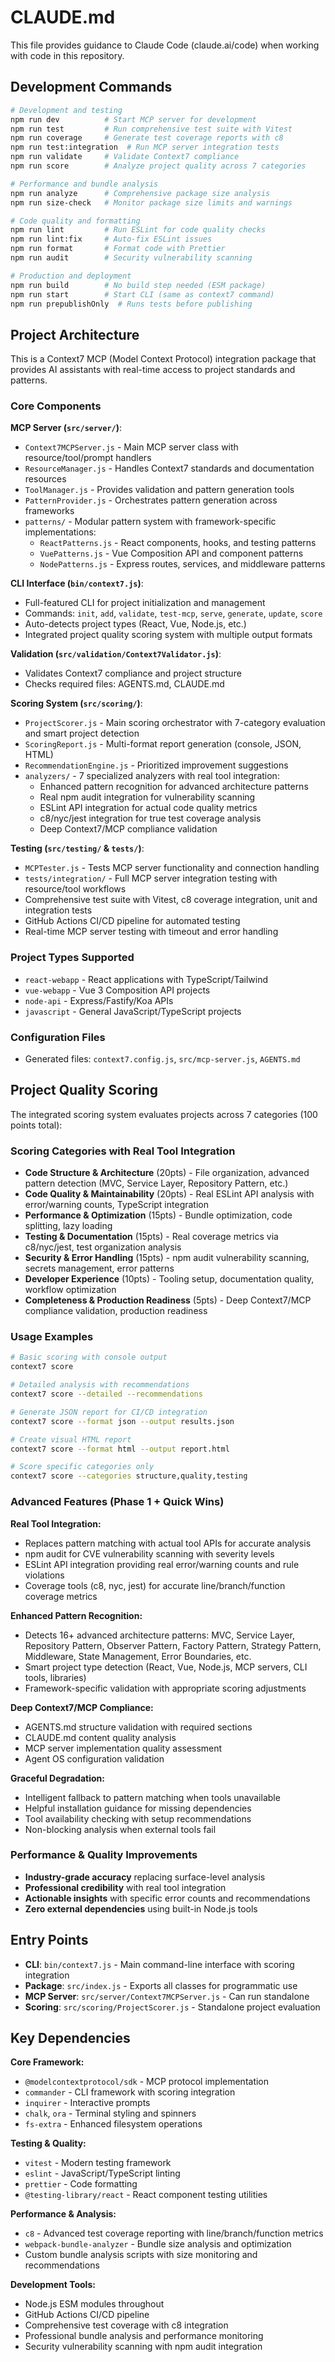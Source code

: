 # CLAUDE.md

This file provides guidance to Claude Code (claude.ai/code) when working with code in this repository.

## Development Commands

```bash
# Development and testing
npm run dev          # Start MCP server for development
npm run test         # Run comprehensive test suite with Vitest
npm run coverage     # Generate test coverage reports with c8
npm run test:integration  # Run MCP server integration tests
npm run validate     # Validate Context7 compliance
npm run score        # Analyze project quality across 7 categories

# Performance and bundle analysis
npm run analyze      # Comprehensive package size analysis
npm run size-check   # Monitor package size limits and warnings

# Code quality and formatting
npm run lint         # Run ESLint for code quality checks
npm run lint:fix     # Auto-fix ESLint issues
npm run format       # Format code with Prettier
npm run audit        # Security vulnerability scanning

# Production and deployment
npm run build        # No build step needed (ESM package)
npm run start        # Start CLI (same as context7 command)
npm run prepublishOnly  # Runs tests before publishing
```

## Project Architecture

This is a Context7 MCP (Model Context Protocol) integration package that provides AI assistants with real-time access to project standards and patterns.

### Core Components

**MCP Server (`src/server/`)**:
- `Context7MCPServer.js` - Main MCP server class with resource/tool/prompt handlers
- `ResourceManager.js` - Handles Context7 standards and documentation resources
- `ToolManager.js` - Provides validation and pattern generation tools
- `PatternProvider.js` - Orchestrates pattern generation across frameworks
- `patterns/` - Modular pattern system with framework-specific implementations:
  - `ReactPatterns.js` - React components, hooks, and testing patterns
  - `VuePatterns.js` - Vue Composition API and component patterns
  - `NodePatterns.js` - Express routes, services, and middleware patterns

**CLI Interface (`bin/context7.js`)**:
- Full-featured CLI for project initialization and management
- Commands: `init`, `add`, `validate`, `test-mcp`, `serve`, `generate`, `update`, `score`
- Auto-detects project types (React, Vue, Node.js, etc.)
- Integrated project quality scoring system with multiple output formats

**Validation (`src/validation/Context7Validator.js`)**:
- Validates Context7 compliance and project structure
- Checks required files: AGENTS.md, CLAUDE.md

**Scoring System (`src/scoring/`)**:
- `ProjectScorer.js` - Main scoring orchestrator with 7-category evaluation and smart project detection
- `ScoringReport.js` - Multi-format report generation (console, JSON, HTML)
- `RecommendationEngine.js` - Prioritized improvement suggestions
- `analyzers/` - 7 specialized analyzers with real tool integration:
  - Enhanced pattern recognition for advanced architecture patterns
  - Real npm audit integration for vulnerability scanning
  - ESLint API integration for actual code quality metrics
  - c8/nyc/jest integration for true test coverage analysis
  - Deep Context7/MCP compliance validation

**Testing (`src/testing/` & `tests/`)**:
- `MCPTester.js` - Tests MCP server functionality and connection handling
- `tests/integration/` - Full MCP server integration testing with resource/tool workflows
- Comprehensive test suite with Vitest, c8 coverage integration, unit and integration tests
- GitHub Actions CI/CD pipeline for automated testing
- Real-time MCP server testing with timeout and error handling

### Project Types Supported
- `react-webapp` - React applications with TypeScript/Tailwind
- `vue-webapp` - Vue 3 Composition API projects  
- `node-api` - Express/Fastify/Koa APIs
- `javascript` - General JavaScript/TypeScript projects

### Configuration Files
- Generated files: `context7.config.js`, `src/mcp-server.js`, `AGENTS.md`

## Project Quality Scoring

The integrated scoring system evaluates projects across 7 categories (100 points total):

### Scoring Categories with Real Tool Integration
- **Code Structure & Architecture** (20pts) - File organization, advanced pattern detection (MVC, Service Layer, Repository Pattern, etc.)
- **Code Quality & Maintainability** (20pts) - Real ESLint API analysis with error/warning counts, TypeScript integration
- **Performance & Optimization** (15pts) - Bundle optimization, code splitting, lazy loading
- **Testing & Documentation** (15pts) - Real coverage metrics via c8/nyc/jest, test organization analysis  
- **Security & Error Handling** (15pts) - npm audit vulnerability scanning, secrets management, error patterns
- **Developer Experience** (10pts) - Tooling setup, documentation quality, workflow optimization
- **Completeness & Production Readiness** (5pts) - Deep Context7/MCP compliance validation, production readiness

### Usage Examples
```bash
# Basic scoring with console output
context7 score

# Detailed analysis with recommendations
context7 score --detailed --recommendations

# Generate JSON report for CI/CD integration
context7 score --format json --output results.json

# Create visual HTML report
context7 score --format html --output report.html

# Score specific categories only
context7 score --categories structure,quality,testing
```

### Advanced Features (Phase 1 + Quick Wins)

**Real Tool Integration:**
- Replaces pattern matching with actual tool APIs for accurate analysis
- npm audit for CVE vulnerability scanning with severity levels
- ESLint API integration providing real error/warning counts and rule violations
- Coverage tools (c8, nyc, jest) for accurate line/branch/function coverage metrics

**Enhanced Pattern Recognition:**
- Detects 16+ advanced architecture patterns: MVC, Service Layer, Repository Pattern, Observer Pattern, Factory Pattern, Strategy Pattern, Middleware, State Management, Error Boundaries, etc.
- Smart project type detection (React, Vue, Node.js, MCP servers, CLI tools, libraries)
- Framework-specific validation with appropriate scoring adjustments

**Deep Context7/MCP Compliance:**
- AGENTS.md structure validation with required sections
- CLAUDE.md content quality analysis  
- MCP server implementation quality assessment
- Agent OS configuration validation

**Graceful Degradation:**
- Intelligent fallback to pattern matching when tools unavailable
- Helpful installation guidance for missing dependencies
- Tool availability checking with setup recommendations
- Non-blocking analysis when external tools fail

### Performance & Quality Improvements
- **Industry-grade accuracy** replacing surface-level analysis
- **Professional credibility** with real tool integration
- **Actionable insights** with specific error counts and recommendations
- **Zero external dependencies** using built-in Node.js tools

## Entry Points

- **CLI**: `bin/context7.js` - Main command-line interface with scoring integration
- **Package**: `src/index.js` - Exports all classes for programmatic use
- **MCP Server**: `src/server/Context7MCPServer.js` - Can run standalone
- **Scoring**: `src/scoring/ProjectScorer.js` - Standalone project evaluation

## Key Dependencies

**Core Framework:**
- `@modelcontextprotocol/sdk` - MCP protocol implementation
- `commander` - CLI framework with scoring integration
- `inquirer` - Interactive prompts
- `chalk`, `ora` - Terminal styling and spinners
- `fs-extra` - Enhanced filesystem operations

**Testing & Quality:**
- `vitest` - Modern testing framework
- `eslint` - JavaScript/TypeScript linting
- `prettier` - Code formatting
- `@testing-library/react` - React component testing utilities

**Performance & Analysis:**
- `c8` - Advanced test coverage reporting with line/branch/function metrics
- `webpack-bundle-analyzer` - Bundle size analysis and optimization
- Custom bundle analysis scripts with size monitoring and recommendations

**Development Tools:**
- Node.js ESM modules throughout
- GitHub Actions CI/CD pipeline
- Comprehensive test coverage with c8 integration
- Professional bundle analysis and performance monitoring
- Security vulnerability scanning with npm audit integration